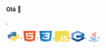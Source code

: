 
<!--<div>
  <img height="165" align="right" alt="git.marcos" src="https://media.discordapp.net/attachments/1100249036541403148/1100249492084772974/marcos.gif?width=369&height=369">
</div>-->


### Olá 👋

<div style="display: inline_block">
  <a href="https://github.com/marcosvianaap">
  <img height="140em" alt="" src="https://github-readme-stats.vercel.app/api?username=marcosvianaap&show_icons=true&theme=dark&include_all_commits=true&count_private=true"> 
  <img height="140em" alt="" src="https://github-readme-stats.vercel.app/api/top-langs/?username=marcosvianaap&layout=compact&lang_count=16&theme=dark&">
</div>
  
<div style="display: inline_block"><br>
  <img align="center" alt="" height="30" width="40" src="https://raw.githubusercontent.com/devicons/devicon/master/icons/python/python-original.svg">
  <img align="center" alt="" height="30" width="40" src="https://raw.githubusercontent.com/devicons/devicon/master/icons/html5/html5-original.svg">
  <img align="center" alt="" height="30" width="40" src="https://raw.githubusercontent.com/devicons/devicon/master/icons/css3/css3-original.svg">
  <img align="center" alt="" height="30" width="40" src="https://raw.githubusercontent.com/devicons/devicon/master/icons/javascript/javascript-plain.svg">
  <img align="center" alt="" height="30" width="40" src="https://raw.githubusercontent.com/devicons/devicon/master/icons/cplusplus/cplusplus-original.svg">
  <img align="center" alt="" height="30" width="40" src="https://raw.githubusercontent.com/devicons/devicon/master/icons/java/java-original.svg">
</div>
